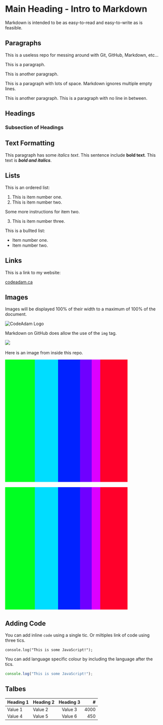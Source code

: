 # Main Heading - Intro to Markdown

Markdown is intended to be as easy-to-read and easy-to-write as is feasible.

## Paragraphs

This is a useless repo for messing around with Git, GitHub, Markdown, etc...

This is a paragraph.

This is another paragraph.





This is a paragraph with lots of space. Markdown ignores multiple empty lines.

This is another paragraph.
This is a paragraph with no line in between.

## Headings

### Subsection of Headings

## Text Formatting

This paragraph has some *italics text*. This sentence include **bold text**. This text is ***bold and italics***.

## Lists

This is an ordered list:

1. This is item number one.
2. This is item number two.

  Some more instructions for item two.

3. This is item number three.

This is a bullted list:

- Item number one.
- Item number two.

## Links

This is a link to my website:

[codeadam.ca](https://codeadam.ca)

## Images

Images will be displayed 100% of their width to a maximum of 100% of the document. 

![CodeAdam Logo](https://codeadam.ca/images/code-block.png)

Markdown on GitHub does allow the use of the `img` tag.

<img src="https://codeadam.ca/images/code-block.png" width="200">

Here is an image from inside this repo.

![Sample Image](https://raw.githubusercontent.com/codeadamca/sandbox/main/test.png)

![Sample Image](test.png)

## Adding Code

You can add inline `code` using a single tic. Or miltiples link of code using three tics.

```
console.log("This is some JavaScript!");
```

You can add language specific colour by including the language after the tics.

```javascript
console.log("This is some JavaScript!");
```

## Talbes

Heading 1 | Heading 2 | Heading 3 | #
--- | --- | :---: | ---:
Value 1 | Value 2 | Value 3 | 4000
Value 4 | Value 5 | Value 6 | 450
